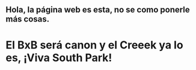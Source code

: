 <html>
 <head>
  <style background{ color: blue}> </style>
 </head>
 <body>
  <h2>Hola, la página web es esta, no se como ponerle más cosas.</h2>
  <h1>El BxB será canon y el Creeek ya lo es, ¡Viva South Park!</h1>
 </body>

</html>
